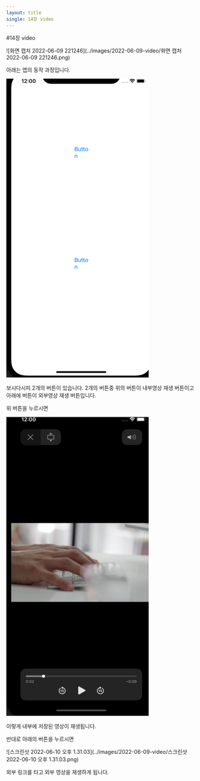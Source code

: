 ```yaml
---
layout:	title
single: 14장 video
---
```


#14장 video

![화면 캡처 2022-06-09 221246](../images/2022-06-09-video/화면 캡처 2022-06-09 221246.png)

아래는 앱의 동작 과정입니다.

![14(1)](../images/2022-06-09-video/14(1)-16550428683392.png)

보시다시피 2개의 버튼이 있습니다. 2개의 버튼중 위의 버튼이 내부영상 재생 버튼이고 아래에 버튼이 외부영상 재생 버튼입니다.

위 버튼을 누르시면



![14(2)](../images/2022-06-09-video/14(2).png)

이렇게 내부에 저장된 영상이 재생됩니다.

반대로 아래의 버튼을 누르시면

![스크린샷 2022-06-10 오후 1.31.03](../images/2022-06-09-video/스크린샷 2022-06-10 오후 1.31.03.png)

외부 링크를 타고 외부 영상을 재생하게 됩니다.
